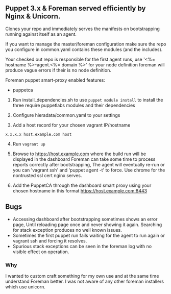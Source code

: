 ## Puppet 3.x & Foreman served efficiently by Nginx & Unicorn. 

Clones your repo and immediately serves the manifests on bootstrapping running against itself as an agent.

If you want to manage the master/foreman configuration make sure the repo you configure in common.yaml contains these modules (and the includes).

Your checked out repo is responsible for the first agent runs, use '<%= hostname %>-agent.<%= domain %>' for your node definition foreman will produce vague errors if their is no node definition.

Foreman puppet smart-proxy enabled features:
 - puppetca

1. Run install_dependencies.sh to use `puppet module install` to install the three require puppetlabs modules and their dependencies

2. Configure hieradata/common.yaml to your settings

3. Add a host record for your chosen vagrant IP/hostname 
```
x.x.x.x host.example.com host
```

4. Run `vagrant up`

5. Browse to https://host.example.com where the build run will be displayed in the dashboard
Foreman can take some time to process reports correctly after bootstrapping, The agent will eventually re-run or you can 'vagrant ssh' and 'puppet agent -t' to force.
Use chrome for the nontrusted ssl cert nginx serves.
 
6. Add the PuppetCA through the dashboard smart proxy using your chosen hostname in this format https://host.example.com:8443

## Bugs
* Accessing dashboard after bootstrapping sometimes shows an error page, Until reloading page once and never showing it again. Searching for stack exception produces no well known issues.
* Sometimes the first puppet run fails waiting for the agent to run again or vagrant ssh and forcing it resolves.
* Spurious stack exceptions can be seen in the foreman log with no visible effect on operation.

### Why
I wanted to custom craft something for my own use and at the same time understand Foreman better.
I was not aware of any other foreman installers which use unicorn.